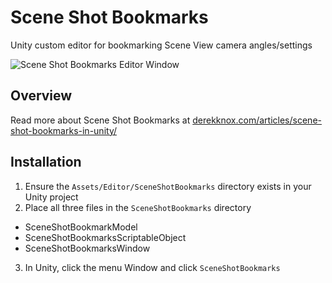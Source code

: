 # Scene Shot Bookmarks
Unity custom editor for bookmarking Scene View camera angles/settings

![Scene Shot Bookmarks Editor Window](http://derekknox.com/articles/scene-shot-bookmarks-in-unity/assets/img/scene-shot-bookmarks-custom-editor.png "Scene Shot Bookmarks Editor Window")

## Overview
Read more about Scene Shot Bookmarks at [derekknox.com/articles/scene-shot-bookmarks-in-unity/](http://derekknox.com/articles/scene-shot-bookmarks-in-unity/)

## Installation
1. Ensure the `Assets/Editor/SceneShotBookmarks` directory exists in your Unity project
2. Place all three files in the `SceneShotBookmarks` directory
  - SceneShotBookmarkModel
  - SceneShotBookmarksScriptableObject
  - SceneShotBookmarksWindow
3. In Unity, click the menu Window and click `SceneShotBookmarks`
